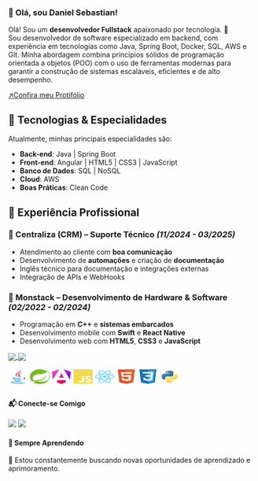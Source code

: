 ### 👋 Olá, sou Daniel Sebastian!

Olá! Sou um **desenvolvedor Fullstack** apaixonado por tecnologia. 🚀  
Sou desenvolvedor de software especializado em backend, com experiência em tecnologias como Java, Spring Boot, Docker, SQL, AWS e Git. Minha abordagem combina princípios sólidos de programação orientada a objetos (POO) com o uso de ferramentas modernas para garantir a construção de sistemas escaláveis, eficientes e de alto desempenho.

<a href="https://portifolio-daniel-sebastian.vercel.app/" target="_blank">
  ↗️Confira meu Protifólio
</a>

## 🔹 Tecnologias & Especialidades  

Atualmente, minhas principais especialidades são:  

- **Back-end**: Java | Spring Boot  
- **Front-end**: Angular | HTML5 | CSS3 | JavaScript  
- **Banco de Dados**: SQL | NoSQL  
- **Cloud**: AWS  
- **Boas Práticas**: Clean Code  

## 💼 Experiência Profissional  

### 📌 Centraliza (CRM) – Suporte Técnico *(11/2024 - 03/2025)*  
- Atendimento ao cliente com **boa comunicação**  
- Desenvolvimento de **automações** e criação de **documentação**  
- Inglês técnico para documentação e integrações externas  
- Integração de APIs e WebHooks  

### 📌 Monstack – Desenvolvimento de Hardware & Software *(02/2022 - 02/2024)*  
- Programação em **C++** e **sistemas embarcados**  
- Desenvolvimento mobile com **Swift** e **React Native**  
- Desenvolvimento web com **HTML5**, **CSS3** e **JavaScript**  

<a href="[https://github.com/anuraghazra/github-readme-stats](https://github.com/Daniel-SebastiaNC)">
  <img height=200 align="center" src="https://github-readme-stats.vercel.app/api?username=Daniel-SebastiaNC" />
</a>
<a href="[https://github.com/anuraghazra/convoychat](https://github.com/Daniel-SebastiaNC)">
  <img height=200 align="center" src="https://github-readme-stats.vercel.app/api/top-langs?username=Daniel-SebastiaNC&layout=compact&langs_count=8&card_width=300"/>
</a>

<div style="display: inline_block"><br>
  <img align="center" alt="Dandas-java" height="30" width="40" src="https://raw.githubusercontent.com/devicons/devicon/master/icons/java/java-original.svg">
  <img align="center" alt="Dandas-spring" height="30" width="40" src="https://raw.githubusercontent.com/devicons/devicon/master/icons/spring/spring-original.svg">
  <img align="center" alt="Dandas-angular" height="30" width="40" src="https://raw.githubusercontent.com/devicons/devicon/master/icons/angular/angular-original.svg">
  <img align="center" alt="Dandas-Js" height="30" width="40" src="https://raw.githubusercontent.com/devicons/devicon/master/icons/javascript/javascript-plain.svg">
  <img align="center" alt="Dandas-React" height="30" width="40" src="https://raw.githubusercontent.com/devicons/devicon/master/icons/react/react-original.svg">
  <img align="center" alt="Dandas-HTML" height="30" width="40" src="https://raw.githubusercontent.com/devicons/devicon/master/icons/html5/html5-original.svg">
  <img align="center" alt="Dandas-CSS" height="30" width="40" src="https://raw.githubusercontent.com/devicons/devicon/master/icons/css3/css3-original.svg">
  <img align="center" alt="Dandas-Python" height="30" width="40" src="https://raw.githubusercontent.com/devicons/devicon/master/icons/python/python-original.svg">
</div>

##
#### 📬 Conecte-se Comigo

<div> 
<!--  <a href="https://www.youtube.com/channel/UC_-uuuZbY0AAt9CViNzvc-Q" target="_blank"><img src="https://img.shields.io/badge/YouTube-FF0000?style=for-the-badge&logo=youtube&logoColor=white" target="_blank"></a> -->
<!--   <a href="https://www.instagram.com/daniel_sebastianc?igsh=bnBwYm8zZTFidjRr" target="_blank"><img src="https://img.shields.io/badge/-Instagram-%23E4405F?style=for-the-badge&logo=instagram&logoColor=white" target="_blank"></a> -->
<!-- <a href="https://discord.gg/wagxzStdcR" target="_blank"><img src="https://img.shields.io/badge/Discord-7289DA?style=for-the-badge&logo=discord&logoColor=white" target="_blank"></a> -->
  <a href = "mailto:daniel.sebastian.nc@gmail.com"><img src="https://img.shields.io/badge/-Gmail-%23333?style=for-the-badge&logo=gmail&logoColor=white" target="_blank"></a>
  <a href="https://www.linkedin.com/in/daniel-sebastian-nc/" target="_blank"><img src="https://img.shields.io/badge/-LinkedIn-%230077B5?style=for-the-badge&logo=linkedin&logoColor=white" target="_blank"></a> 
  
</div>

#### 🌱 Sempre Aprendendo

🚀 Estou constantemente buscando novas oportunidades de aprendizado e aprimoramento.

